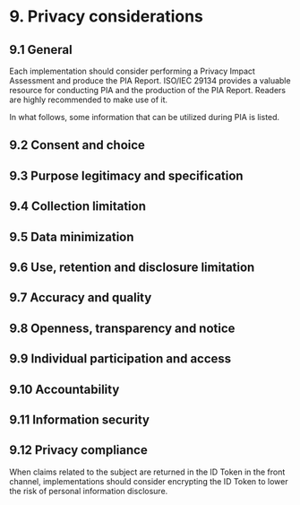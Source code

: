 # 9. Privacy considerations

## 9.1 General
Each implementation should consider performing a Privacy Impact Assessment and produce the PIA Report. 
ISO/IEC 29134 provides a valuable resource for conducting PIA and the production of the PIA Report. 
Readers are highly recommended to make use of it. 

In what follows, some information that can be utilized during PIA is listed. 

## 9.2 Consent and choice

## 9.3 Purpose legitimacy and specification

## 9.4 Collection limitation

## 9.5 Data minimization

## 9.6 Use, retention and disclosure limitation

## 9.7 Accuracy and quality

## 9.8 Openness, transparency and notice

## 9.9 Individual participation and access

## 9.10 Accountability

## 9.11 Information security

## 9.12 Privacy compliance


When claims related to the subject are returned in the ID Token in the front channel, implementations should consider encrypting the ID Token to lower the risk of personal information disclosure.
